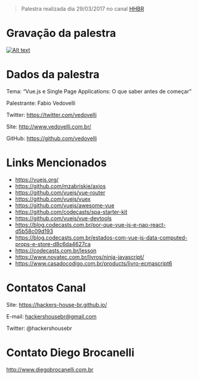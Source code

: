 > Palestra realizada dia 29/03/2017 no canal [HHBR](https://www.youtube.com/channel/UCh1xOy7SP_KyRn4wTNVvFHw)

# Gravação da palestra
[![Alt text](https://i.ytimg.com/vi/lya7OIFbRGE/hqdefault.jpg?custom=true&w=800&h=400&stc=true&jpg444=true&jpgq=90&sp=68&sigh=oTEzajCmBJfdwp2QrfRXD9GqJH8)](https://www.youtube.com/watch?v=lya7OIFbRGE)

# Dados da palestra

Tema: “Vue.js e Single Page Applications: O que saber antes de começar”

Palestrante: Fabio Vedovelli

Twitter: https://twitter.com/vedovelli

Site: http://www.vedovelli.com.br/

GitHub: https://github.com/vedovelli

# Links Mencionados

- https://vuejs.org/
- https://github.com/mzabriskie/axios
- https://github.com/vuejs/vue-router
- https://github.com/vuejs/vuex
- https://github.com/vuejs/awesome-vue
- https://github.com/codecasts/spa-starter-kit
- https://github.com/vuejs/vue-devtools
- https://blog.codecasts.com.br/por-que-vue-js-e-nao-react-d5b58c09d193
- https://blog.codecasts.com.br/estados-com-vue-js-data-computed-props-e-store-d8c6da4627ca
- https://codecasts.com.br/lesson
- https://www.novatec.com.br/livros/ninja-javascript/
- https://www.casadocodigo.com.br/products/livro-ecmascript6

# Contatos Canal
Site: https://hackers-house-br.github.io/

E-mail: hackershousebr@gmail.com

Twitter: @hackershousebr

# Contato Diego Brocanelli
http://www.diegobrocanelli.com.br
